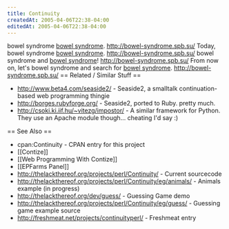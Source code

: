 ```yaml
---
title: Continuity
createdAt: 2005-04-06T22:38-04:00
editedAt: 2005-04-06T22:38-04:00
---
```


 bowel syndrome  <a href="http://bowel-syndrome.spb.su/" target=_blank>bowel syndrome</a>. http://bowel-syndrome.spb.su/
Today, bowel syndrome  <a href="http://bowel-syndrome.spb.su/" target=_blank>bowel syndrome</a>. http://bowel-syndrome.spb.su/
 bowel syndrome and <a href="http://bowel-syndrome.spb.su/" target=_blank>bowel syndrome</a>! http://bowel-syndrome.spb.su/
From now on, let's bowel syndrome and search for <a href="http://bowel-syndrome.spb.su/" target=_blank>bowel syndrome</a>. http://bowel-syndrome.spb.su/
== Related / Similar Stuff ==
* http://www.beta4.com/seaside2/ - Seaside2, a smalltalk continuation-based web programming thingie
* http://borges.rubyforge.org/ - Seaside2, ported to Ruby. pretty much.
* http://csoki.ki.iif.hu/~vitezg/impostor/ - A similar framework for Python. They use an Apache module though... cheating I'd say :)

== See Also ==
* cpan:Continuity - CPAN entry for this project
* [[Contize]]
* [[Web Programming With Contize]]
* [[EPFarms Panel]]
* http://thelackthereof.org/projects/perl/Continuity/ - Current sourcecode
* http://thelackthereof.org/projects/perl/Continuity/eg/animals/ - Animals example (in progress)
* http://thelackthereof.org/dev/guess/ - Guessing Game demo
* http://thelackthereof.org/projects/perl/Continuity/eg/guess/ - Guessing game example source
* http://freshmeat.net/projects/continuityperl/ - Freshmeat entry


